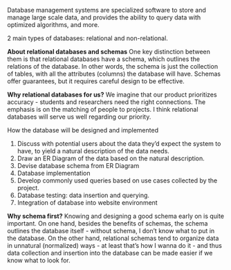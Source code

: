 Database management systems are specialized software to store and manage large scale data, and provides the ability to query data with optimized algorithms, and more.

2 main types of databases: relational and non-relational. 

**About relational databases and schemas**
One key distinction between them is that relational databases have a schema, which outlines the relations of the database. In other words, the schema is just the collection of tables, with all the attributes (columns) the database will have. Schemas offer guarantees, but it requires careful design to be effective. 

**Why relational databases for us?**
We imagine that our product prioritizes accuracy - students and researchers need the right connections. The emphasis is on the matching of people to projects. I think relational databases will serve us well regarding our priority.

How the database will be designed and implemented
1. Discuss with potential users about the data they’d expect the system to have, to yield a natural description of the data needs.
2. Draw an ER Diagram of the data based on the natural description.
3. Devise database schema from ER Diagram
4. Database implementation
5. Develop commonly used queries based on use cases collected by the project.
6. Database testing: data insertion and querying.
7. Integration of database into website environment
   
**Why schema first?**
Knowing and designing a good schema early on is quite important. On one hand, besides the benefits of schemas, the schema outlines the database itself - without schema, I don’t know what to put in the database. On the other hand, relational schemas tend to organize data in unnatural (normalized) ways - at least that’s how I wanna do it - and thus data collection and insertion into the database can be made easier if we know what to look for. 

